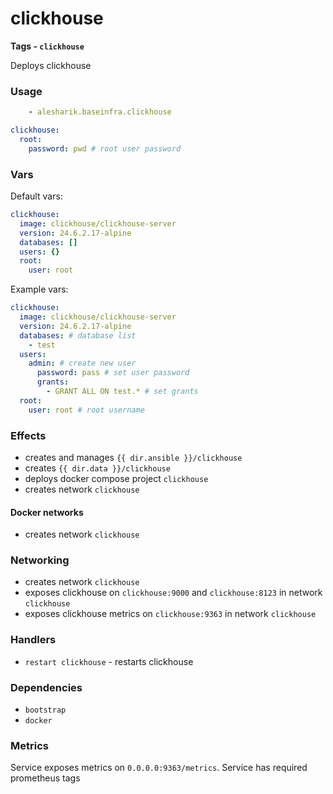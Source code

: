 # clickhouse
__Tags - `clickhouse`__

Deploys clickhouse

### Usage
```yaml
    - alesharik.baseinfra.clickhouse
```
```yaml
clickhouse:
  root:
    password: pwd # root user password
```

### Vars
Default vars:
```yaml
clickhouse:
  image: clickhouse/clickhouse-server
  version: 24.6.2.17-alpine
  databases: []
  users: {}
  root:
    user: root
```

Example vars:
```yaml
clickhouse:
  image: clickhouse/clickhouse-server
  version: 24.6.2.17-alpine
  databases: # database list 
    - test
  users: 
    admin: # create new user
      password: pass # set user password
      grants:
        - GRANT ALL ON test.* # set grants
  root:
    user: root # root username
```

### Effects
- creates and manages `{{ dir.ansible }}/clickhouse`
- creates `{{ dir.data }}/clickhouse`
- deploys docker compose project `clickhouse`
- creates network `clickhouse`

#### Docker networks
- creates network `clickhouse`

### Networking
- creates network `clickhouse`
- exposes clickhouse on `clickhouse:9000` and `clickhouse:8123` in network `clickhouse`
- exposes clickhouse metrics on `clickhouse:9363` in network `clickhouse`

### Handlers
- `restart clickhouse` - restarts clickhouse

### Dependencies
- `bootstrap`
- `docker`

### Metrics
Service exposes metrics on `0.0.0.0:9363/metrics`. Service has required prometheus tags